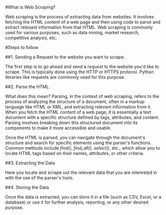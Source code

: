 #What is Web Scraping?

Web scraping is the process of extracting data from websites. It involves fetching the HTML content of a web page and then using code to parse and extract relevant information from that HTML. Web scraping is commonly used for various purposes, such as data mining, market research, competitive analysis, etc.

#Steps to follow

##1. Sending a Request to the website you want to scrape.

The first step is to go ahead and send a *request* to the website you'd like to scrape. This is typically done using the HTTP or HTTPS protocol. Python libraries like requests are commonly used for this purpose.

##2. Parse the HTML.

What does this mean? Parsing, in the context of web scraping, refers to the process of analyzing the structure of a document, often in a markup language like HTML or XML, and extracting relevant information from it. When you fetch the HTML content of a web page, it is essentially a text document with a specific structure defined by tags, attributes, and content. Parsing involves breaking down this structured document into its components to make it more accessible and usable.

Once the HTML is parsed, you can navigate through the document's structure and search for specific elements using the parser's functions.
Common methods include *find()*, *find_all()*, *select()*, etc., which allow you to locate HTML tags based on their names, attributes, or other criteria.

##3. Extracting the Data

Here you locate and scrape out the relevant data that you are interested in with the use of the parser's tools.

##4. Storing the Data

Once the data is extracted, you can store it in a file (such as CSV, Excel, or a database) or use it for further analysis, reporting, or any other desired purpose.

